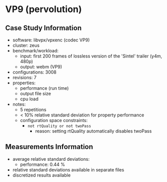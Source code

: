 # VP9 (pervolution)

## Case Study Information

- software: libvpx/vpxenc (codec VP9)
- cluster: zeus
- benchmark/workload:
  - input: first 200 frames of lossless version of the 'Sintel' trailer (y4m, 480p)
  - output: webm (VP9)
- configurations: 3008
- revisions: 7
- properties:
  - performance (run time)
  - output file size
  - cpu load
- notes:
  - 5 repetitions
  - < 10% relative standard deviation for property performance
  - configuration space constraints:
    - `not rtQuality or not twoPass`
      - reason: setting rtQuality automatically disables twoPass

## Measurements Information

- average relative standard deviations:
  - performance: 0.44 %
- relative standard deviations available in separate files
- discretized results available

